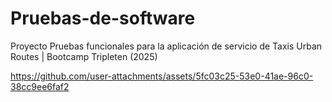 # Pruebas-de-software

Proyecto Pruebas funcionales para la aplicación de servicio de Taxis Urban Routes | Bootcamp Tripleten (2025)


https://github.com/user-attachments/assets/5fc03c25-53e0-41ae-96c0-38cc9ee6faf2

